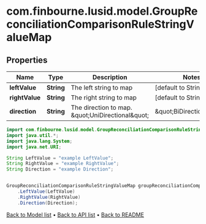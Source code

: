 # com.finbourne.lusid.model.GroupReconciliationComparisonRuleStringValueMap

## Properties

Name | Type | Description | Notes
------------ | ------------- | ------------- | -------------
**leftValue** | **String** | The left string to map | [default to String]
**rightValue** | **String** | The right string to map | [default to String]
**direction** | **String** | The direction to map. \&quot;UniDirectional\&quot; | \&quot;BiDirectional\&quot; | [default to String]

```java
import com.finbourne.lusid.model.GroupReconciliationComparisonRuleStringValueMap;
import java.util.*;
import java.lang.System;
import java.net.URI;

String LeftValue = "example LeftValue";
String RightValue = "example RightValue";
String Direction = "example Direction";


GroupReconciliationComparisonRuleStringValueMap groupReconciliationComparisonRuleStringValueMapInstance = new GroupReconciliationComparisonRuleStringValueMap()
    .LeftValue(LeftValue)
    .RightValue(RightValue)
    .Direction(Direction);
```


[Back to Model list](../README.md#documentation-for-models) &#8226; [Back to API list](../README.md#documentation-for-api-endpoints) &#8226; [Back to README](../README.md)
